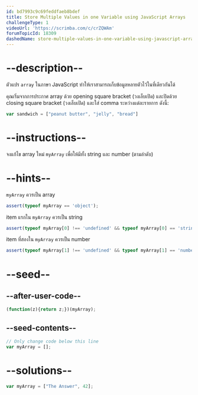```yaml
---
id: bd7993c9c69feddfaeb8bdef
title: Store Multiple Values in one Variable using JavaScript Arrays
challengeType: 1
videoUrl: 'https://scrimba.com/c/crZQWAm'
forumTopicId: 18309
dashedName: store-multiple-values-in-one-variable-using-javascript-arrays
---
```


# --description--

ตัวแปร `array` ในภาษา JavaScript ทำให้เราสามารถเก็บข้อมูลหลายตัวไว้ในที่เดียวกันได้

คุณเริ่มจากการประกาศ array ด้วย opening square bracket (วงเล็บเปิด) และปิดด้วย closing square bracket (วงเล็บเปิด) และใส่ comma ระหว่างแต่ละรายการ ดังนี้:

```js
var sandwich = ["peanut butter", "jelly", "bread"]
```

# --instructions--

จงแก้ไข array ใหม่ `myArray` เพื่อให้มีทั้ง string และ number (ตามลำดับ)

# --hints--

`myArray` ควรเป็น array

```js
assert(typeof myArray == 'object');
```

item แรกใน `myArray` ควรเป็น string

```js
assert(typeof myArray[0] !== 'undefined' && typeof myArray[0] == 'string');
```

item ที่สองใน `myArray` ควรเป็น number


```js
assert(typeof myArray[1] !== 'undefined' && typeof myArray[1] == 'number');
```

# --seed--

## --after-user-code--

```js
(function(z){return z;})(myArray);
```

## --seed-contents--

```js
// Only change code below this line
var myArray = [];
```

# --solutions--

```js
var myArray = ["The Answer", 42];
```
